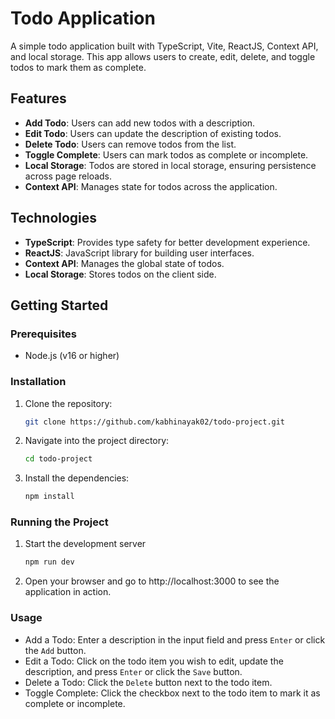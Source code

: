 # Todo Application

A simple todo application built with TypeScript, Vite, ReactJS, Context API, and local storage. This app allows users to create, edit, delete, and toggle todos to mark them as complete.

## Features

- **Add Todo**: Users can add new todos with a description.
- **Edit Todo**: Users can update the description of existing todos.
- **Delete Todo**: Users can remove todos from the list.
- **Toggle Complete**: Users can mark todos as complete or incomplete.
- **Local Storage**: Todos are stored in local storage, ensuring persistence across page reloads.
- **Context API**: Manages state for todos across the application.

## Technologies

- **TypeScript**: Provides type safety for better development experience.
- **ReactJS**: JavaScript library for building user interfaces.
- **Context API**: Manages the global state of todos.
- **Local Storage**: Stores todos on the client side.

## Getting Started

### Prerequisites

- Node.js (v16 or higher)

### Installation

1. Clone the repository:
   ```bash
   git clone https://github.com/kabhinayak02/todo-project.git
    ```
2. Navigate into the project directory:
    ```bash
    cd todo-project
    ```
3. Install the dependencies:
    ```bash
    npm install
    ```
### Running the Project

1. Start the development server
    ```bash
    npm run dev
    ```
2. Open your browser and go to http://localhost:3000 to see the application in action.

### Usage
- Add a Todo: Enter a description in the input field and press `Enter` or click the `Add` button.
- Edit a Todo: Click on the todo item you wish to edit, update the description, and press `Enter` or click the `Save` button.
- Delete a Todo: Click the `Delete` button next to the todo item.
- Toggle Complete: Click the checkbox next to the todo item to mark it as complete or incomplete.